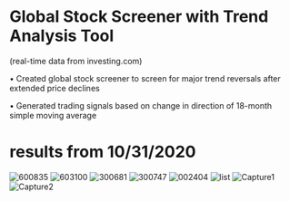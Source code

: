 #  Global Stock Screener with Trend Analysis Tool
 (real-time data from investing.com)

• Created global stock screener to screen for major trend reversals after extended price declines

• Generated trading signals based on change in direction of 18-month simple moving average

# results from 10/31/2020

![600835](https://user-images.githubusercontent.com/35648851/99133465-bcc69e00-25df-11eb-9469-2f28218f129f.png)
![603100](https://user-images.githubusercontent.com/35648851/99133473-c3551580-25df-11eb-8af3-1a430b2af1fb.png)
![300681](https://user-images.githubusercontent.com/35648851/99133485-cc45e700-25df-11eb-8082-d06429d37bf8.png)
![300747](https://user-images.githubusercontent.com/35648851/99133495-d49e2200-25df-11eb-83d9-0ae38c87894f.png)
![002404](https://user-images.githubusercontent.com/35648851/99133506-dff14d80-25df-11eb-8da1-b61c0b4b32e3.png)
![list](https://user-images.githubusercontent.com/35648851/98488146-1d736680-21ed-11eb-90b2-a007493d1d75.JPG)
![Capture1](https://user-images.githubusercontent.com/35648851/99263138-68d8d680-27e4-11eb-843d-1201751a727a.JPG)
![Capture2](https://user-images.githubusercontent.com/35648851/99263145-6aa29a00-27e4-11eb-9f04-2d942c9c9e54.JPG)
